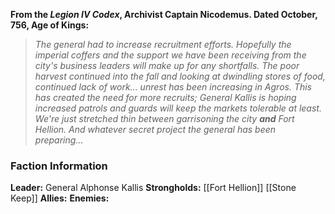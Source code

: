 **From the *Legion IV Codex*, Archivist Captain Nicodemus. Dated October, 756, Age of Kings:**
 > *The general had to increase recruitment efforts. Hopefully the imperial coffers and the support we have been receiving from the city's business leaders will make up for any shortfalls.*
 > *The poor harvest continued into the fall and looking at dwindling stores of food, continued lack of work... unrest has been increasing in Agros. This has created the need for more recruits; General Kallis is hoping increased patrols and guards will keep the markets tolerable at least. We're just stretched thin between garrisoning the city **and** Fort Hellion. And whatever secret project the general has been preparing...*


### Faction Information
**Leader:** General Alphonse Kallis
**Strongholds:** 
	[[Fort Hellion]]
	[[Stone Keep]] 
**Allies:** 
**Enemies:**
